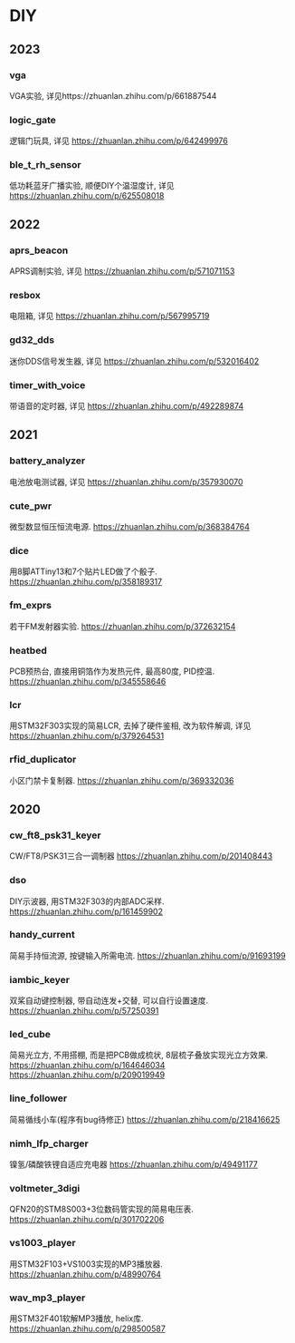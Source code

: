 # DIY

## 2023

### vga

VGA实验, 详见https://zhuanlan.zhihu.com/p/661887544 

### logic_gate

逻辑门玩具, 详见 https://zhuanlan.zhihu.com/p/642499976

### ble_t_rh_sensor

低功耗蓝牙广播实验, 顺便DIY个温湿度计, 详见 https://zhuanlan.zhihu.com/p/625508018

## 2022

### aprs_beacon

APRS调制实验, 详见 https://zhuanlan.zhihu.com/p/571071153

### resbox

电阻箱, 详见 https://zhuanlan.zhihu.com/p/567995719 

### gd32_dds

迷你DDS信号发生器, 详见 https://zhuanlan.zhihu.com/p/532016402

### timer_with_voice

带语音的定时器, 详见 https://zhuanlan.zhihu.com/p/492289874

## 2021 

### battery_analyzer

电池放电测试器, 详见 https://zhuanlan.zhihu.com/p/357930070

### cute_pwr

微型数显恒压恒流电源. https://zhuanlan.zhihu.com/p/368384764

### dice

用8脚ATTiny13和7个贴片LED做了个骰子. https://zhuanlan.zhihu.com/p/358189317

### fm_exprs

若干FM发射器实验. https://zhuanlan.zhihu.com/p/372632154

### heatbed

PCB预热台, 直接用铜箔作为发热元件, 最高80度, PID控温. https://zhuanlan.zhihu.com/p/345558646

### lcr

用STM32F303实现的简易LCR, 去掉了硬件鉴相, 改为软件解调, 详见 https://zhuanlan.zhihu.com/p/379264531

### rfid_duplicator

小区门禁卡复制器. https://zhuanlan.zhihu.com/p/369332036

## 2020

### cw_ft8_psk31_keyer

CW/FT8/PSK31三合一调制器 https://zhuanlan.zhihu.com/p/201408443

### dso

DIY示波器, 用STM32F303的内部ADC采样. https://zhuanlan.zhihu.com/p/161459902

### handy_current

简易手持恒流源, 按键输入所需电流. https://zhuanlan.zhihu.com/p/91693199

### iambic_keyer

双桨自动键控制器, 带自动连发+交替, 可以自行设置速度. https://zhuanlan.zhihu.com/p/57250391

### led_cube

简易光立方, 不用搭棚, 而是把PCB做成梳状, 8层梳子叠放实现光立方效果. https://zhuanlan.zhihu.com/p/164646034  https://zhuanlan.zhihu.com/p/209019949

### line_follower

简易循线小车(程序有bug待修正) https://zhuanlan.zhihu.com/p/218416625

### nimh_lfp_charger

镍氢/磷酸铁锂自适应充电器 https://zhuanlan.zhihu.com/p/49491177

### voltmeter_3digi

QFN20的STM8S003+3位数码管实现的简易电压表. https://zhuanlan.zhihu.com/p/301702206

### vs1003_player

用STM32F103+VS1003实现的MP3播放器. https://zhuanlan.zhihu.com/p/48990764

### wav_mp3_player

用STM32F401软解MP3播放, helix库. https://zhuanlan.zhihu.com/p/298500587
